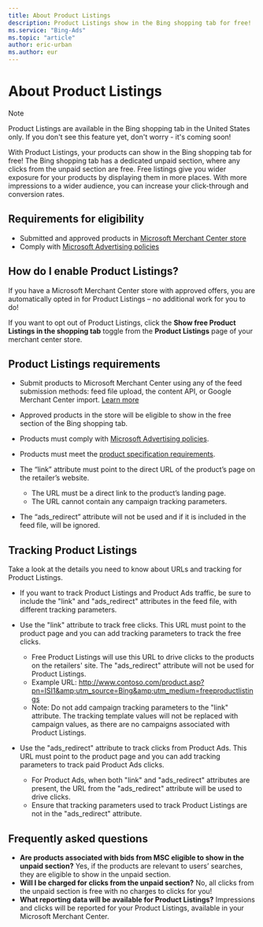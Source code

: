 ```yaml
---
title: About Product Listings
description: Product Listings show in the Bing shopping tab for free!
ms.service: "Bing-Ads"
ms.topic: "article"
author: eric-urban
ms.author: eur
---
```


# About Product Listings

> [!NOTE]
> Product Listings are available in the Bing shopping tab in the United States only. If you don't see this feature yet, don't worry - it's coming soon!

With Product Listings, your products can show in the Bing shopping tab for free! The Bing shopping tab has a dedicated unpaid section, where any clicks from the unpaid section are free. Free listings give you wider exposure for your products by displaying them in more places. With more impressions to a wider audience, you can increase your click-through and conversion rates.

## Requirements for eligibility

- Submitted and approved products in [Microsoft Merchant Center store](./hlp_BA_PROC_CreateBingMerchantCenterStore.md)
- Comply with [Microsoft Advertising policies](./hlp_BA_CONC_EditorialGuidelines.md)

## How do I enable Product Listings?

If you have a Microsoft Merchant Center store with approved offers, you are automatically opted in for Product Listings – no additional work for you to do!

If you want to opt out of Product Listings, click the **Show free Product Listings in the shopping tab**  toggle from the **Product Listings** page of your merchant center store.

## Product Listings requirements

- Submit products to Microsoft Merchant Center using any of the feed submission methods: feed file upload, the content API, or Google Merchant Center import. [Learn more](./hlp_BA_CONC_BMCWhatIsCatalog.md)
- Approved products in the store will be eligible to show in the free section of the Bing shopping tab.
- Products must comply with [Microsoft Advertising policies](./hlp_BA_CONC_EditorialGuidelines.md).
- Products must meet the [product specification requirements](./hlp_BA_CONC_AboutBingMerchantCenterCatalogFile.md).
- The “link” attribute must point to the direct URL of the product’s page on the retailer’s website.
   - The URL must be a direct link to the product’s landing page.
   - The URL cannot contain any campaign tracking parameters.

- The “ads_redirect” attribute will not be used and if it is included in the feed file, will be ignored.

## Tracking Product Listings

Take a look at the details you need to know about URLs and tracking for Product Listings.

- If you want to track Product Listings and Product Ads traffic, be sure to include the "link" and "ads_redirect" attributes in the feed file, with different tracking parameters.
- Use the "link" attribute to track free clicks. This URL must point to the product page and you can add tracking parameters to track the free clicks.
   - Free Product Listings will use this URL to drive clicks to the products on the retailers' site. The "ads_redirect" attribute will not be used for Product Listings.
   - Example URL: http://www.contoso.com/product.asp?pn=ISI1&amp;utm_source=Bing&amp;utm_medium=freeproductlistings​
   - Note: Do not add campaign tracking parameters to the "link" attribute. The tracking template values will not be replaced with campaign values, as there are no campaigns associated with Product Listings.

- Use the "ads_redirect" attribute to track clicks from Product Ads. This URL must point to the product page and you can add tracking parameters to track paid Product Ads clicks.
   - For Product Ads, when both "link" and "ads_redirect" attributes are present, the URL from the "ads_redirect" attribute will be used to drive clicks.
   - Ensure that tracking parameters used to track Product Listings are not in the "ads_redirect" attribute.

## Frequently asked questions

- **Are products associated with bids from MSC eligible to show in the unpaid section?**  Yes, if the products are relevant to users’ searches, they are eligible to show in the unpaid section.
- **Will I be charged for clicks from the unpaid section?**  No, all clicks from the unpaid section is free with no charges to clicks for you!
- **What reporting data will be available for Product Listings?**  Impressions and clicks will be reported for your Product Listings, available in your Microsoft Merchant Center.


